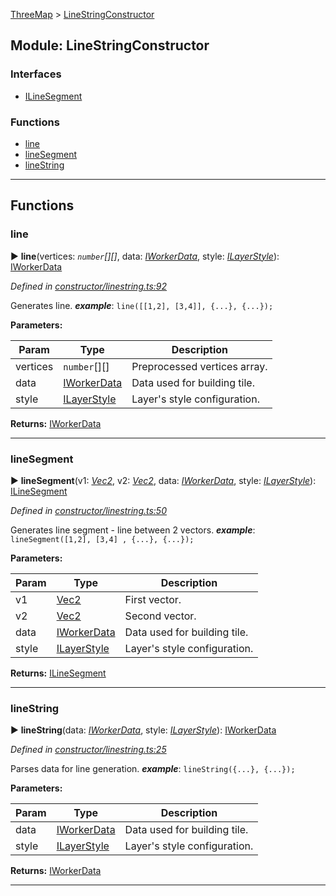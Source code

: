 [ThreeMap](api-readme.md) > [LineStringConstructor](api-modules-linestringconstructor.md)



## Module: LineStringConstructor

### Interfaces

* [ILineSegment](api-interfaces-linestringconstructor.ilinesegment.md)


### Functions

* [line](api-modules-linestringconstructor.md#line)
* [lineSegment](api-modules-linestringconstructor.md#linesegment)
* [lineString](api-modules-linestringconstructor.md#linestring)



---
## Functions
<a id="line"></a>

###  line

► **line**(vertices: *`number`[][]*, data: *[IWorkerData](api-interfaces-interfaces.iworkerdata.md)*, style: *[ILayerStyle](api-interfaces-interfaces.ilayerstyle.md)*): [IWorkerData](api-interfaces-interfaces.iworkerdata.md)



*Defined in [constructor/linestring.ts:92](https://github.com/areknawo/Three-Map/blob/41e1f78/src/constructor/linestring.ts#L92)*



Generates line.
*__example__*: `line([[1,2], [3,4]], {...}, {...});`



**Parameters:**

| Param | Type | Description |
| ------ | ------ | ------ |
| vertices | `number`[][]   |  Preprocessed vertices array. |
| data | [IWorkerData](api-interfaces-interfaces.iworkerdata.md)   |  Data used for building tile. |
| style | [ILayerStyle](api-interfaces-interfaces.ilayerstyle.md)   |  Layer's style configuration. |





**Returns:** [IWorkerData](api-interfaces-interfaces.iworkerdata.md)





___

<a id="linesegment"></a>

###  lineSegment

► **lineSegment**(v1: *[Vec2](api-modules-interfaces.md#vec2)*, v2: *[Vec2](api-modules-interfaces.md#vec2)*, data: *[IWorkerData](api-interfaces-interfaces.iworkerdata.md)*, style: *[ILayerStyle](api-interfaces-interfaces.ilayerstyle.md)*): [ILineSegment](api-interfaces-linestringconstructor.ilinesegment.md)



*Defined in [constructor/linestring.ts:50](https://github.com/areknawo/Three-Map/blob/41e1f78/src/constructor/linestring.ts#L50)*



Generates line segment - line between 2 vectors.
*__example__*: `lineSegment([1,2], [3,4] , {...}, {...});`



**Parameters:**

| Param | Type | Description |
| ------ | ------ | ------ |
| v1 | [Vec2](api-modules-interfaces.md#vec2)   |  First vector. |
| v2 | [Vec2](api-modules-interfaces.md#vec2)   |  Second vector. |
| data | [IWorkerData](api-interfaces-interfaces.iworkerdata.md)   |  Data used for building tile. |
| style | [ILayerStyle](api-interfaces-interfaces.ilayerstyle.md)   |  Layer's style configuration. |





**Returns:** [ILineSegment](api-interfaces-linestringconstructor.ilinesegment.md)





___

<a id="linestring"></a>

###  lineString

► **lineString**(data: *[IWorkerData](api-interfaces-interfaces.iworkerdata.md)*, style: *[ILayerStyle](api-interfaces-interfaces.ilayerstyle.md)*): [IWorkerData](api-interfaces-interfaces.iworkerdata.md)



*Defined in [constructor/linestring.ts:25](https://github.com/areknawo/Three-Map/blob/41e1f78/src/constructor/linestring.ts#L25)*



Parses data for line generation.
*__example__*: `lineString({...}, {...});`



**Parameters:**

| Param | Type | Description |
| ------ | ------ | ------ |
| data | [IWorkerData](api-interfaces-interfaces.iworkerdata.md)   |  Data used for building tile. |
| style | [ILayerStyle](api-interfaces-interfaces.ilayerstyle.md)   |  Layer's style configuration. |





**Returns:** [IWorkerData](api-interfaces-interfaces.iworkerdata.md)





___


